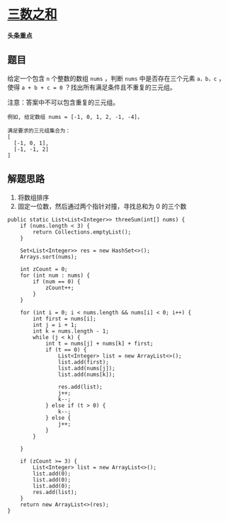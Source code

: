 # [三数之和](https://leetcode-cn.com/explore/interview/card/bytedance/243/array-and-sorting/1020/)

**头条重点**

## 题目

给定一个包含 `n` 个整数的数组 `nums` ，判断 `nums` 中是否存在三个元素 `a，b，c` ，使得 `a + b + c = 0` ？找出所有满足条件且不重复的三元组。

注意：答案中不可以包含重复的三元组。

```
例如, 给定数组 nums = [-1, 0, 1, 2, -1, -4]，

满足要求的三元组集合为：
[
  [-1, 0, 1],
  [-1, -1, 2]
]
```

## 解题思路

  1. 将数组排序
  2. 固定一位数，然后通过两个指针对撞，寻找总和为 0 的三个数

```
public static List<List<Integer>> threeSum(int[] nums) {
    if (nums.length < 3) {
        return Collections.emptyList();
    }

    Set<List<Integer>> res = new HashSet<>();
    Arrays.sort(nums);

    int zCount = 0;
    for (int num : nums) {
        if (num == 0) {
            zCount++;
        }
    }

    for (int i = 0; i < nums.length && nums[i] < 0; i++) {
        int first = nums[i];
        int j = i + 1;
        int k = nums.length - 1;
        while (j < k) {
            int t = nums[j] + nums[k] + first;
            if (t == 0) {
                List<Integer> list = new ArrayList<>();
                list.add(first);
                list.add(nums[j]);
                list.add(nums[k]);

                res.add(list);
                j++;
                k--;
            } else if (t > 0) {
                k--;
            } else {
                j++;
            }
        }

    }

    if (zCount >= 3) {
        List<Integer> list = new ArrayList<>();
        list.add(0);
        list.add(0);
        list.add(0);
        res.add(list);
    }
    return new ArrayList<>(res);
}
```
